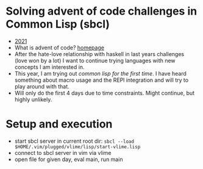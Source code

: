 # Solving advent of code challenges in Common Lisp (sbcl)

- [2021](https://github.com/xddq/aoc2021-haskell)
- What is advent of code? [homepage](https://adventofcode.com/)
- After the hate-love relationship with haskell in last years challenges (love
  won by a lot) I want to continue trying languages with new concepts I am
interested in.
- This year, I am trying out *common lisp for the first time*. I have heard
  something about macro usage and the REPl integration and will try to play
around with that.
- Will only do the first 4 days due to time constraints. Might continue, but
  highly unlikely.

# Setup and execution
- start sbcl server in current root dir: `sbcl --load $HOME/.vim/plugged/vlime/lisp/start-vlime.lisp`
- connect to sbcl server in vim via vlime
- open file for given day, eval main, run main
